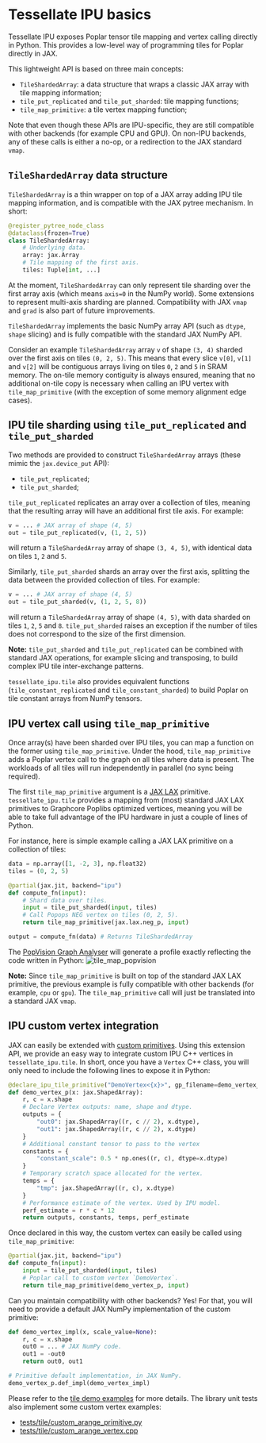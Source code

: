# Tessellate IPU basics

Tessellate IPU exposes Poplar tensor tile mapping and vertex calling directly in Python. This provides a low-level way of programming tiles for Poplar directly in JAX.

This lightweight API is based on three main concepts:
* `TileShardedArray`: a data structure that wraps a classic JAX array with tile mapping information;
* `tile_put_replicated` and `tile_put_sharded`: tile mapping functions;
* `tile_map_primitive`: a tile vertex mapping function;

Note that even though these APIs are IPU-specific, they are still compatible with other backends (for example CPU and GPU). On non-IPU backends, any of these calls is either a no-op, or a redirection to the JAX standard `vmap`.

## `TileShardedArray` data structure

`TileShardedArray` is a thin wrapper on top of a JAX array adding IPU tile mapping information, and is compatible with the JAX pytree mechanism. In short:
```python
@register_pytree_node_class
@dataclass(frozen=True)
class TileShardedArray:
    # Underlying data.
    array: jax.Array
    # Tile mapping of the first axis.
    tiles: Tuple[int, ...]
```
At the moment, `TileShardedArray` can only represent tile sharding over the first array axis (which means `axis=0` in the NumPy world). Some extensions to represent multi-axis sharding are planned. Compatibility with JAX `vmap` and `grad` is also part of future improvements.

`TileShardedArray` implements the basic NumPy array API (such as `dtype`, `shape` slicing) and is fully compatible with the standard JAX NumPy API.

Consider an example `TileShardedArray` array `v` of shape `(3, 4)` sharded over the first axis on tiles `(0, 2, 5)`. This means that every slice `v[0]`, `v[1]` and `v[2]` will be contiguous arrays living on tiles `0`, `2` and `5` in SRAM memory. The on-tile memory contiguity is always ensured, meaning that no additional on-tile copy is necessary when calling an IPU vertex with `tile_map_primitive` (with the exception of some memory alignment edge cases).

## IPU tile sharding using `tile_put_replicated` and `tile_put_sharded`

Two methods are provided to construct `TileShardedArray` arrays (these mimic the `jax.device_put` API):
* `tile_put_replicated`;
* `tile_put_sharded`;

`tile_put_replicated` replicates an array over a collection of tiles, meaning that the resulting array will have an additional first tile axis. For example:
```python
v = ... # JAX array of shape (4, 5)
out = tile_put_replicated(v, (1, 2, 5))
```
will return a `TileShardedArray` array of shape `(3, 4, 5)`, with identical data on tiles `1`, `2` and `5`.


Similarly, `tile_put_sharded` shards an array over the first axis, splitting the data between the provided collection of tiles. For example:
```python
v = ... # JAX array of shape (4, 5)
out = tile_put_sharded(v, (1, 2, 5, 8))
```
will return a `TileShardedArray` array of shape `(4, 5)`, with data sharded on tiles `1`, `2`, `5` and `8`. `tile_put_sharded` raises an exception if the number of tiles does not correspond to the size of the first dimension.

**Note:** `tile_put_sharded` and `tile_put_replicated` can be combined with standard JAX operations, for example slicing and transposing, to build complex IPU tile inter-exchange patterns.

`tessellate_ipu.tile` also provides equivalent functions (`tile_constant_replicated` and `tile_constant_sharded`) to build Poplar on tile constant arrays from NumPy tensors.

## IPU vertex call using `tile_map_primitive`

Once array(s) have been sharded over IPU tiles, you can map a function on the former using `tile_map_primitive`. Under the hood, `tile_map_primitive` adds a Poplar vertex call to the graph on all tiles where data is present. The workloads of all tiles will run independently in parallel (no sync being required).

The first `tile_map_primitive` argument is a [JAX LAX](https://jax.readthedocs.io/en/latest/jax.lax.html) primitive. `tessellate_ipu.tile` provides a mapping from (most) standard JAX LAX primitives to Graphcore Poplibs optimized vertices, meaning you will be able to take full advantage of the IPU hardware in just a couple of lines of Python.

For instance, here is simple example calling a JAX LAX primitive on a collection of tiles:

```python
data = np.array([1, -2, 3], np.float32)
tiles = (0, 2, 5)

@partial(jax.jit, backend="ipu")
def compute_fn(input):
    # Shard data over tiles.
    input = tile_put_sharded(input, tiles)
    # Call Popops NEG vertex on tiles (0, 2, 5).
    return tile_map_primitive(jax.lax.neg_p, input)

output = compute_fn(data) # Returns TileShardedArray
```

The [PopVision Graph Analyser](https://www.graphcore.ai/developer/popvision-tools) will generate a profile exactly reflecting the code written in Python:
![tile_map_popvision](../../docs/images/tile_map_popvision.png)

**Note:** Since `tile_map_primitive` is built on top of the standard JAX LAX primitive, the previous example is fully compatible with other backends (for example, `cpu` or `gpu`). The `tile_map_primitive` call will just be translated into a standard JAX `vmap`.

## IPU custom vertex integration

JAX can easily be extended with [custom primitives](https://jax.readthedocs.io/en/latest/notebooks/How_JAX_primitives_work.html#defining-new-jax-primitives). Using this extension API, we provide an easy way to integrate custom IPU C++ vertices in `tessellate_ipu.tile`. In short, once you have a `Vertex` C++ class, you will only need to include the following lines to expose it in Python:
```python
@declare_ipu_tile_primitive("DemoVertex<{x}>", gp_filename=demo_vertex_filename)
def demo_vertex_p(x: jax.ShapedArray):
    r, c = x.shape
    # Declare Vertex outputs: name, shape and dtype.
    outputs = {
        "out0": jax.ShapedArray((r, c // 2), x.dtype),
        "out1": jax.ShapedArray((r, c // 2), x.dtype)
    }
    # Additional constant tensor to pass to the vertex
    constants = {
        "constant_scale": 0.5 * np.ones((r, c), dtype=x.dtype)
    }
    # Temporary scratch space allocated for the vertex.
    temps = {
        "tmp": jax.ShapedArray((r, c), x.dtype)
    }
    # Performance estimate of the vertex. Used by IPU model.
    perf_estimate = r * c * 12
    return outputs, constants, temps, perf_estimate
```

Once declared in this way, the custom vertex can easily be called using `tile_map_primitive`:
```python
@partial(jax.jit, backend="ipu")
def compute_fn(input):
    input = tile_put_sharded(input, tiles)
    # Poplar call to custom vertex `DemoVertex`.
    return tile_map_primitive(demo_vertex_p, input)
```

Can you maintain compatibility with other backends? Yes! For that, you will need to provide a default JAX NumPy implementation of the custom primitive:
```python
def demo_vertex_impl(x, scale_value=None):
    r, c = x.shape
    out0 = ... # JAX NumPy code.
    out1 = -out0
    return out0, out1

# Primitive default implementation, in JAX NumPy.
demo_vertex_p.def_impl(demo_vertex_impl)
```

Please refer to the [tile demo examples](../../examples/demo/) for more details. The library unit tests also implement some custom vertex examples:
* [tests/tile/custom_arange_primitive.py](../../tests/tile/custom_arange_primitive.py)
* [tests/tile/custom_arange_vertex.cpp](../../tests/tile/custom_arange_vertex.cpp)

